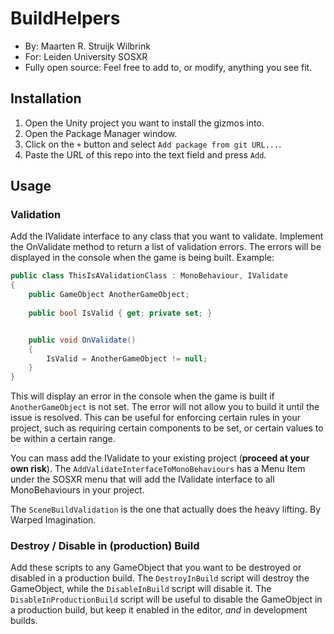 # BuildHelpers

- By: Maarten R. Struijk Wilbrink
- For: Leiden University SOSXR
- Fully open source: Feel free to add to, or modify, anything you see fit.

## Installation
1. Open the Unity project you want to install the gizmos into.
2. Open the Package Manager window.
3. Click on the `+` button and select `Add package from git URL...`.
4. Paste the URL of this repo into the text field and press `Add`.

## Usage
### Validation
Add the IValidate interface to any class that you want to validate. Implement the OnValidate method to return a list of validation errors. The errors will be displayed in the console when the game is being built. Example:

```csharp
public class ThisIsAValidationClass : MonoBehaviour, IValidate
{
    public GameObject AnotherGameObject;
    
    public bool IsValid { get; private set; }


    public void OnValidate()
    {
        IsValid = AnotherGameObject != null;
    }
}
```
This will display an error in the console when the game is built if `AnotherGameObject` is not set. The error will not allow you to build it until the issue is resolved. This can be useful for enforcing certain rules in your project, such as requiring certain components to be set, or certain values to be within a certain range.

You can mass add the IValidate to your existing project (__proceed at your own risk__). The `AddValidateInterfaceToMonoBehaviours` has a Menu Item under the SOSXR menu that will add the IValidate interface to all MonoBehaviours in your project. 

The `SceneBuildValidation` is the one that actually does the heavy lifting. By Warped Imagination.

### Destroy / Disable in (production) Build
Add these scripts to any GameObject that you want to be destroyed or disabled in a production build. The `DestroyInBuild` script will destroy the GameObject, while the `DisableInBuild` script will disable it. The `DisableInProductionBuild` script will be useful to disable the GameObject in a production build, but keep it enabled in the editor, _and_ in development builds.



